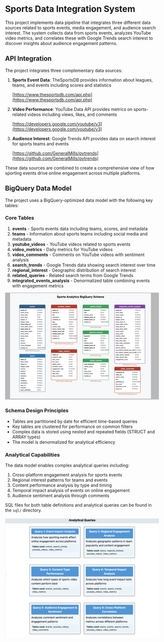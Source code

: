 # Sports Data Integration System

This project implements data pipeline that integrates three different data sources related to sports events, media engagement, and audience search interest. The system collects data from sports events, analyzes YouTube video metrics, and correlates these with Google Trends search interest to discover insights about audience engagement patterns.

## API Integration

The project integrates three complementary data sources:

1. **Sports Event Data**: TheSportsDB provides information about leagues, teams, and events including scores and statistics

   [https://www.thesportsdb.com/api.php](https://www.thesportsdb.com/api.php)

2. **Video Performance**: YouTube Data API provides metrics on sports-related videos including views, likes, and comments

   [https://developers.google.com/youtube/v3](https://developers.google.com/youtube/v3)

3. **Audience Interest**: Google Trends API provides data on search interest for sports teams and events

   [https://github.com/GeneralMills/pytrends](https://github.com/GeneralMills/pytrends)

These data sources are combined to create a comprehensive view of how sporting events drive online engagement across multiple platforms.

## BigQuery Data Model

The project uses a BigQuery-optimized data model with the following key tables:

### Core Tables

1. **events** - Sports events data including teams, scores, and metadata
2. **teams** - Information about sports teams including social media and metadata
3. **youtube_videos** - YouTube videos related to sports events
4. **video_metrics** - Daily metrics for YouTube videos
5. **video_comments** - Comments on YouTube videos with sentiment analysis
6. **search_trends** - Google Trends data showing search interest over time
7. **regional_interest** - Geographic distribution of search interest
8. **related_queries** - Related search terms from Google Trends
9. **integrated_events_analysis** - Denormalized table combining events with engagement metrics

![Tables](Tables.png)

### Schema Design Principles

* Tables are partitioned by date for efficient time-based queries
* Key tables are clustered for performance on common filters
* Complex data is stored using nested and repeated fields (STRUCT and ARRAY types)
* The model is denormalized for analytical efficiency

### Analytical Capabilities

The data model enables complex analytical queries including:

1. Cross-platform engagement analysis for sports events
2. Regional interest patterns for teams and events
3. Content performance analysis by type and timing
4. Temporal impact analysis of events on online engagement
5. Audience sentiment analysis through comments

SQL files for both table definitions and analytical queries can be found in the `sql/` directory.

![Queries](Queries.png)